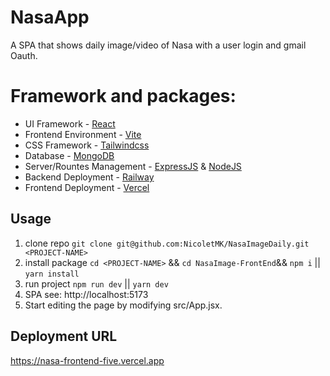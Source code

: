 # NasaApp

A SPA that shows daily image/video of Nasa with a user login and gmail Oauth.

# Framework and packages:

- UI Framework - [React](https://reactjs.org/)
- Frontend Environment - [Vite](https://vitejs.dev)
- CSS Framework - [Tailwindcss](https://tailwindcss.com)
- Database - [MongoDB](https://www.mongodb.com)
- Server/Rountes Management - [ExpressJS](https://expressjs.com) & [NodeJS](https://nodejs.org/en)
- Backend Deployment - [Railway](https://railway.app)
- Frontend Deployment - [Vercel](https://vercel.com)

## Usage

1. clone repo `git clone git@github.com:NicoletMK/NasaImageDaily.git <PROJECT-NAME>`
2. install package `cd <PROJECT-NAME>` && `cd NasaImage-FrontEnd`&& `npm i` || `yarn install`
3. run project `npm run dev` || `yarn dev`
4. SPA see: http://localhost:5173 
5. Start editing the page by modifying src/App.jsx.

## Deployment URL
https://nasa-frontend-five.vercel.app



